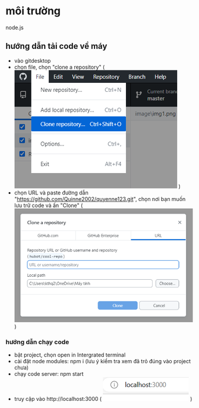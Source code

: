 # môi trường
node.js
## hướng dẫn tải code về máy 
- vào gitdesktop
- chọn file, chọn "clone a repository" 
( ![minh họa](./image/huongdan1.png) )
- chọn URL và paste đường dẫn "https://github.com/Quinne2002/quyenne123.git", chọn nơi bạn muốn lưu trữ code và ấn "Clone" 
( ![minh họa](./image/huongdan2.png) )
### hướng dẫn chạy code 
- bật project, chọn open in Intergrated terminal
- cài đặt node modules: npm i (lưu ý kiểm tra xem đã trỏ đúng vào project chưa)
- chạy code server: npm start
- truy cập vào http://localhost:3000 
( ![minh họa local](./image/img1.png) )

